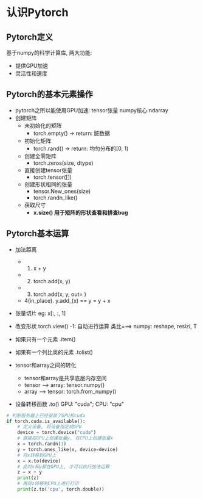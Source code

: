 # 认识Pytorch
## Pytorch定义
基于numpy的科学计算库, 两大功能:
  - 提供GPU加速
  - 灵活性和速度
## Pytorch的基本元素操作
- pytorch之所以能使用GPU加速: tensor张量  numpy核心:ndarray
- 创建矩阵
  - 未初始化的矩阵
    - torch.empty() -> return: 脏数据
  - 初始化矩阵
    - torch.rand() -> return: 均匀分布的[0, 1)
  - 创建全零矩阵
    - torch.zeros(size, dtype)
  - 直接创建tensor张量
    - torch.tensor([])
  - 创建形状相同的张量
    - tensor.New_ones(size)
    - torch.randn_like()
  - 获取尺寸
    - **x.size()   用于矩阵的形状查看和排查bug**

## Pytorch基本运算
- 加法距离
  - 1. x + y
  - 2. torch.add(x, y)
  - 3. torch.add(x, y, out= )
  - 4(in_place). y.add_(x)  ==  y = y + x
- 张量切片 eg: x[:, :, 1]
- 改变形状 torch.view()   -1: 自动进行运算   类比===> numpy: reshape, resizi, T
- 如果只有一个元素 .item()   
- 如果有一个列比奥的元素 .tolist()

- tensor和array之间的转化
  - tensor和array是共享底层内存空间
  - tensor --> array: tensor.numpy()
  - array --> tensor: torch.from_numpy()

- 设备转移函数  .to()   GPU: "cuda";   CPU: "cpu"

```Python
# 判断服务器上已经安装了GPU和cuda
if torch.cuda.is_available():
    # 定义设备, 将设备指定成GPU
    device = torch.device("cuda")
    # 直接在GPU上创建张量y, 在CPU上创建张量x
    x = torch.randn(1)
    y = torch.ones_like(x, device=device)
    # 将x转移到GPU上
    x = x.to(device)
    # 此时x和y都在GPU上, 才可以执行加法运算
    z = x + y
    print(z)
    # 再将z转移到CPU上进行打印
    print(z.to('cpu', torch.double))
```

